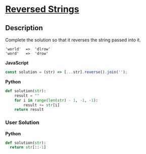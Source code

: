 # [Reversed Strings](https://www.codewars.com/kata/5168bb5dfe9a00b126000018)

## Description

Complete the solution so that it reverses the string passed into it.

```
'world'  =>  'dlrow'
'word'   =>  'drow'
```

**JavaScript**

```js
const solution = (str) => [...str].reverse().join('');
```

**Python**

```py
def solution(str):
    result = ""
    for i in range(len(str) - 1, -1, -1):
        result += str[i]
    return result
```

### User Solution

**Python**

```py
def solution(str):
  return str[::-1]
```
